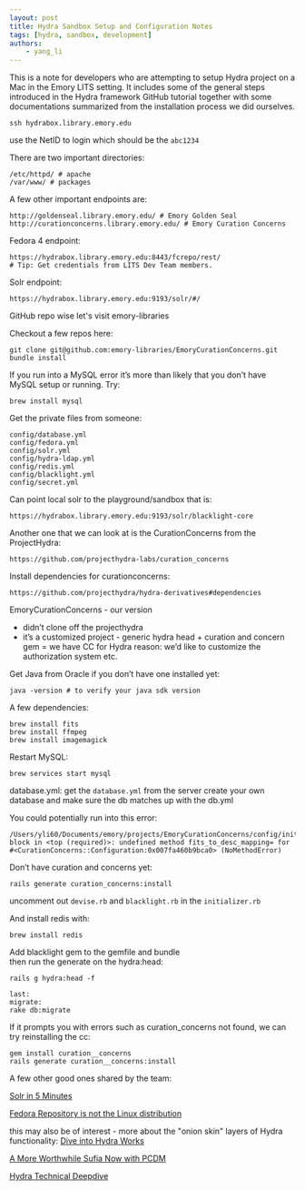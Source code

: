 ```yaml
---
layout: post
title: Hydra Sandbox Setup and Configuration Notes
tags: [hydra, sandbox, development]
authors:
    - yang_li
---
```


This is a note for developers who are attempting to setup Hydra project on a Mac in the Emory LITS setting. It includes some of the general steps introduced in the Hydra framework GitHub tutorial together with some documentations summarized from the installation process we did ourselves.  

```shell
ssh hydrabox.library.emory.edu
```

use the NetID to login which should be the `abc1234`  

There are two important directories:

```shell
/etc/httpd/ # apache
/var/www/ # packages
```

A few other important endpoints are:

```shell
http://goldenseal.library.emory.edu/ # Emory Golden Seal
http://curationconcerns.library.emory.edu/ # Emory Curation Concerns
```

Fedora 4 endpoint:

```shell
https://hydrabox.library.emory.edu:8443/fcrepo/rest/
# Tip: Get credentials from LITS Dev Team members.
```

Solr endpoint:

```shell
https://hydrabox.library.emory.edu:9193/solr/#/
```

GitHub repo wise let's visit emory-libraries

Checkout a few repos here:

```shell
git clone git@github.com:emory-libraries/EmoryCurationConcerns.git
bundle install
```

If you run into a MySQL error it’s more than likely that you don’t have MySQL setup or running. Try:

```shell
brew install mysql
```

Get the private files from someone:

```shell
config/database.yml
config/fedora.yml
config/solr.yml
config/hydra-ldap.yml
config/redis.yml
config/blacklight.yml
config/secret.yml
```

Can point local solr to the playground/sandbox that is:

```shell
https://hydrabox.library.emory.edu:9193/solr/blacklight-core
```  

Another one that we can look at is the CurationConcerns from the ProjectHydra:

```shell
https://github.com/projecthydra-labs/curation_concerns
```   

Install dependencies for curationconcerns:

```shell
https://github.com/projecthydra/hydra-derivatives#dependencies
```  

EmoryCurationConcerns - our version
* didn’t clone off the projecthydra   
* it’s a customized project - generic hydra head + curation and concern gem = we have CC for Hydra
reason: we’d like to customize the authorization system etc.

Get Java from Oracle if you don’t have one installed yet:

```shell
java -version # to verify your java sdk version
```  

A few dependencies:

```shell
brew install fits  
brew install ffmpeg  
brew install imagemagick  
```

Restart MySQL:

```shell
brew services start mysql
```

database.yml:
get the `database.yml` from the server
create your own database and make sure the db matches up with the db.yml

You could potentially run into this error:

```shell
/Users/yli60/Documents/emory/projects/EmoryCurationConcerns/config/initializers/curation_concerns.rb:2:in block in <top (required)>: undefined method fits_to_desc_mapping= for #<CurationConcerns::Configuration:0x007fa460b9bca0> (NoMethodError)
```

Don’t have curation and concerns yet:

```shell
rails generate curation_concerns:install
```  

uncomment out `devise.rb` and `blacklight.rb` in the `initializer.rb`

And install redis with:

```shell
brew install redis
```

Add blacklight gem to the gemfile and bundle    
then run the generate on the hydra:head:

```shell
rails g hydra:head -f
```

```shell
last:  
migrate:  
rake db:migrate   
```

If it prompts you with errors such as curation_concerns not found, we can try reinstalling the cc:

```shell
gem install curation__concerns  
rails generate curation__concerns:install  
```

A few other good ones shared by the team:  

[Solr in 5 Minutes](https://www.youtube.com/watch?v=ClhrrPzJWmI)

[Fedora Repository is not the Linux distribution](https://www.youtube.com/watch?v=U9jaFM0Q2h0)

this may also be of interest - more about the "onion skin" layers of Hydra functionality:   [Dive into Hydra Works](https://github.com/projecthydra-labs/hydra-works/wiki/Dive-into-Hydra-Works)

[A More Worthwhile Sufia Now with PCDM](http://www.slideshare.net/jpstroop/a-more-worthwhile-sufia-now-with-pcdm)

[Hydra Technical Deepdive](http://www.slideshare.net/DuraSpace/hydra-technical-deepdive)
